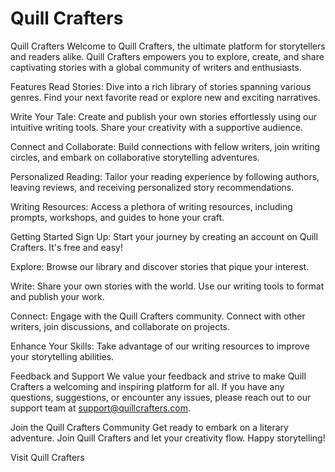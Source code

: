 # Quill Crafters


Quill Crafters
Welcome to Quill Crafters, the ultimate platform for storytellers and readers alike. Quill Crafters empowers you to explore, create, and share captivating stories with a global community of writers and enthusiasts.

Features
Read Stories: Dive into a rich library of stories spanning various genres. Find your next favorite read or explore new and exciting narratives.

Write Your Tale: Create and publish your own stories effortlessly using our intuitive writing tools. Share your creativity with a supportive audience.

Connect and Collaborate: Build connections with fellow writers, join writing circles, and embark on collaborative storytelling adventures.

Personalized Reading: Tailor your reading experience by following authors, leaving reviews, and receiving personalized story recommendations.

Writing Resources: Access a plethora of writing resources, including prompts, workshops, and guides to hone your craft.

Getting Started
Sign Up: Start your journey by creating an account on Quill Crafters. It's free and easy!

Explore: Browse our library and discover stories that pique your interest.

Write: Share your own stories with the world. Use our writing tools to format and publish your work.

Connect: Engage with the Quill Crafters community. Connect with other writers, join discussions, and collaborate on projects.

Enhance Your Skills: Take advantage of our writing resources to improve your storytelling abilities.

Feedback and Support
We value your feedback and strive to make Quill Crafters a welcoming and inspiring platform for all. If you have any questions, suggestions, or encounter any issues, please reach out to our support team at support@quillcrafters.com.

Join the Quill Crafters Community
Get ready to embark on a literary adventure. Join Quill Crafters and let your creativity flow. Happy storytelling!

Visit Quill Crafters

